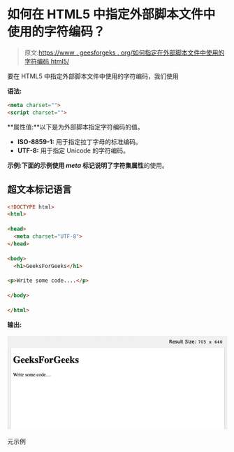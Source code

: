 # 如何在 HTML5 中指定外部脚本文件中使用的字符编码？

> 原文:[https://www . geesforgeks . org/如何指定在外部脚本文件中使用的字符编码 html5/](https://www.geeksforgeeks.org/how-to-specify-the-character-encoding-used-in-an-external-script-file-in-html5/)

要在 HTML5 中指定外部脚本文件中使用的字符编码，我们使用 

**语法:**

```html
<meta charset="">
<script charset="">
```

**属性值:**以下是为外部脚本指定字符编码的值。

*   **ISO-8859-1:** 用于指定拉丁字母的标准编码。
*   **UTF-8:** 用于指定 Unicode 的字符编码。

**示例:**下面的示例使用 *meta* 标记说明了**字符集属性**的使用。

## 超文本标记语言

```html
<!DOCTYPE html>
<html>

<head>
  <meta charset="UTF-8">
</head>

<body>
  <h1>GeeksForGeeks</h1>

<p>Write some code....</p>

</body>

</html>
```

**输出:**

![](img/a7852270893d1060456cfeeaad3d4ab9.png)

元示例